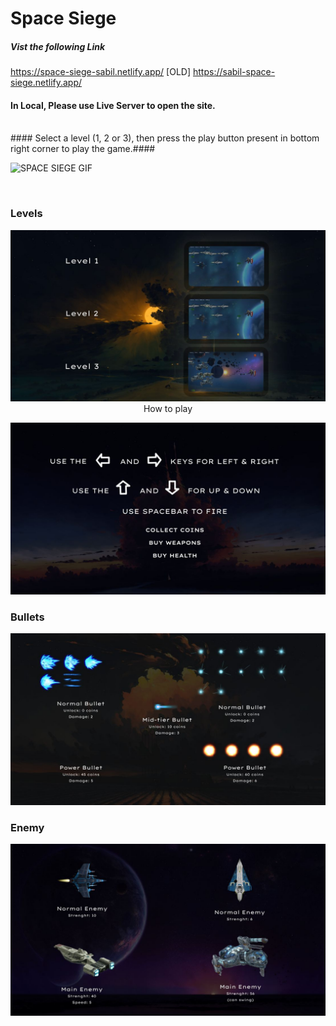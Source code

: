# Space Siege

##### Vist the following Link

https://space-siege-sabil.netlify.app/
[OLD] https://sabil-space-siege.netlify.app/


#### In Local, Please use Live Server to open the site. 

<br/>
#### Select a level (1, 2 or 3), then press the play button present in bottom right corner to play the game.####
<br/>


![SPACE SIEGE GIF](https://github.com/sabil62/Space-Siege/assets/45491148/512986d4-caf3-4744-9dfb-c72648b573d5)

<br/>

### Levels

<p align="center">
  <img src="https://github.com/sabil62/Space-Siege/blob/main/assets/UI/level.jpg" width="800" title="level>
</p>

### How to play

  <p align="center">
  <img src="https://github.com/sabil62/Space-Siege/blob/main/assets/UI/how%20to%20play.jpg" width="800" title="how to play">  
  </p>
                                                                                              
### Bullets
<p align="center">
  <img src="https://github.com/sabil62/Space-Siege/blob/main/assets/UI/bullet.jpg" width="800" title="bullets">  
 </p>

### Enemy

<p align="center">
  <img src="https://github.com/sabil62/Space-Siege/blob/main/assets/UI/Enemy.jpg" width="800" title="enemy">  
 </p>
